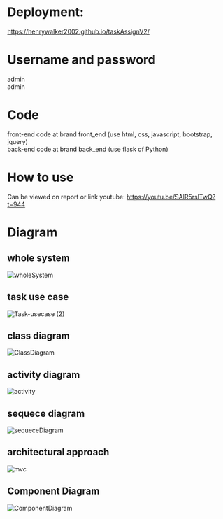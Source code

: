 # Deployment:
https://henrywalker2002.github.io/taskAssignV2/
# Username and password
admin\
admin

# Code
front-end code at brand front_end (use html, css, javascript, bootstrap, jquery) \
back-end code at brand back_end (use flask of Python)

# How to use
Can be viewed on report or link youtube: https://youtu.be/SAlR5rslTwQ?t=944

# Diagram
## whole system
![wholeSystem](https://user-images.githubusercontent.com/46373762/208368279-feef6327-4346-4319-a193-6d009cca61bc.png)
## task use case
![Task-usecase (2)](https://user-images.githubusercontent.com/46373762/208368445-05ad4949-54c9-45c5-884c-6df839190d09.png)
## class diagram
![ClassDiagram](https://user-images.githubusercontent.com/46373762/208368451-70a005dc-bb7f-495c-b885-6ecbfbb54400.png)
## activity diagram
![activity](https://user-images.githubusercontent.com/46373762/208368434-7db47c88-e871-46ff-a06b-fae361ba46c3.png)
## sequece diagram
![sequeceDiagram](https://user-images.githubusercontent.com/46373762/208368410-a9ba24e5-ecd5-4911-9532-50d19d556485.png)
## architectural approach
![mvc](https://user-images.githubusercontent.com/46373762/208368423-77eb7276-5ef9-4b75-94dd-7b544c9c3527.png)
## Component Diagram
![ComponentDiagram](https://user-images.githubusercontent.com/46373762/208368457-d82f3da8-a00b-4f27-abd5-b1ddb100d712.png)
